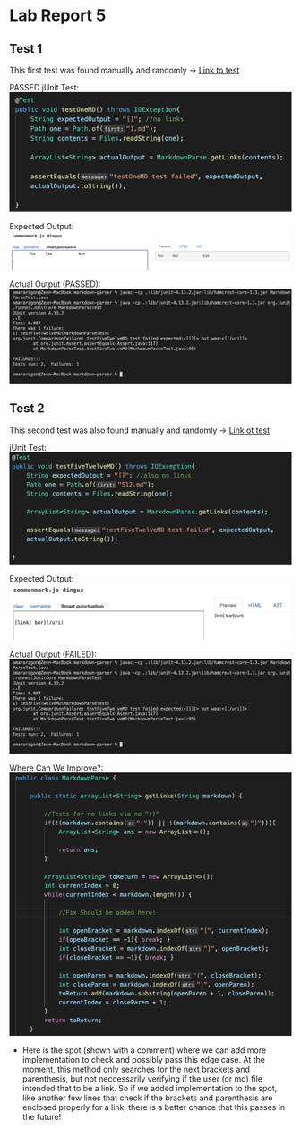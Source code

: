 # Lab Report 5

## Test 1
This first test was found manually and randomly -> [Link to test](https://github.com/nidhidhamnani/markdown-parser/blob/main/test-files/1.md)

PASSED jUnit Test: ![53](imgs_5/53.png)

Expected Output: ![52](imgs_5/52.png)


Actual Output (PASSED): ![55](imgs_5/55.png)


## Test 2
This second test was also found manually and randomly -> [Link ot test](https://github.com/nidhidhamnani/markdown-parser/blob/main/test-files/512.md)

jUnit Test: ![54](imgs_5/54.png)

Expected Output: ![51](imgs_5/51.png)


Actual Output (FAILED): ![55](imgs_5/55.png)

Where Can We Improve?: ![imp](imgs_5/impo.png)

* Here is the spot (shown with a comment) where we can add more implementation to check and possibly pass this edge case. At the moment, this method only searches for the next brackets and parenthesis, but not neccessarily verifying if the user (or md) file intended that to be a link. So if we added implementation to the spot, like another few lines that check if the brackets and parenthesis are enclosed properly for a link, there is a better chance that this passes in the future!
